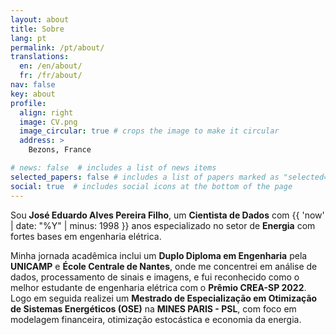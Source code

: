 ```yaml
---
layout: about
title: Sobre
lang: pt
permalink: /pt/about/
translations:
  en: /en/about/
  fr: /fr/about/
nav: false
key: about
profile:
  align: right
  image: CV.png
  image_circular: true # crops the image to make it circular
  address: >
    Bezons, France

# news: false  # includes a list of news items
selected_papers: false # includes a list of papers marked as "selected={true}"
social: true  # includes social icons at the bottom of the page
---
```


Sou **José Eduardo Alves Pereira Filho**, um **Cientista de Dados** com {{ 'now' | date: "%Y" | minus: 1998 }} anos especializado no setor de **Energia** com fortes bases em engenharia elétrica.  

Minha jornada acadêmica inclui um **Duplo Diploma em Engenharia** pela **UNICAMP** e **École Centrale de Nantes**, onde me concentrei em análise de dados, processamento de sinais e imagens, e fui reconhecido como o melhor estudante de engenharia elétrica com o **Prêmio CREA-SP 2022**. Logo em seguida realizei um **Mestrado de Especialização em Otimização de Sistemas Energéticos (OSE)** na **MINES PARIS - PSL**, com foco em modelagem financeira, otimização estocástica e economia da energia.
